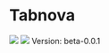 # Tabnova

<img src=https://lordaxi.github.io/Tabnova-Assets/Tabnova.png>
<img src=<img src=https://lordaxi.github.io/Tabnova-Assets/Tabnova.png>
Version: beta-0.0.1
